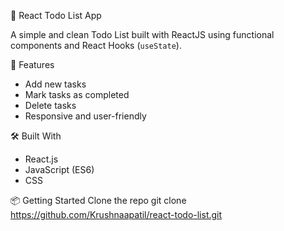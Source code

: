 📝 React Todo List App

A simple and clean Todo List built with ReactJS using functional components and React Hooks (`useState`).

🚀 Features
- Add new tasks
- Mark tasks as completed
- Delete tasks
- Responsive and user-friendly

🛠️ Built With
- React.js
- JavaScript (ES6)
- CSS

📦 Getting Started
Clone the repo
git clone https://github.com/Krushnaapatil/react-todo-list.git
